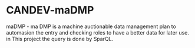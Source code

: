 # CANDEV-maDMP
maDMP - 
ma DMP is a machine auctionable data management plan to automasion the entry and checking roles to have a better data for later use. in This project the query is done by SparQL.
